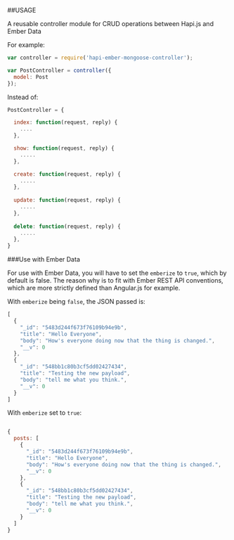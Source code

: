 ##USAGE

A reusable controller module for CRUD operations between Hapi.js and Ember Data

For example:

```javascript
var controller = require('hapi-ember-mongoose-controller');

var PostController = controller({
  model: Post
});

```

Instead of:

```javascript
PostController = {

  index: function(request, reply) {
    ....
  },

  show: function(request, reply) {
    .....
  },

  create: function(request, reply) {
    .....
  },  
  
  update: function(request, reply) {
    .....
  }, 
  
  delete: function(request, reply) {
    .....
  },  
}

```

###Use with Ember Data

For use with Ember Data, you will have to set the `emberize` to `true`, which by default is false. The reason why is to fit with Ember REST API conventions, which are more strictly defined than Angular.js for example.

With `emberize` being `false`, the JSON passed is:

```javascript
[
  {
    "_id": "5483d244f673f76109b94e9b",
    "title": "Hello Everyone",
    "body": "How's everyone doing now that the thing is changed.",
    "__v": 0
  },  
  {
    "_id": "548bb1c80b3cf5dd02427434",
    "title": "Testing the new payload",
    "body": "tell me what you think.",
    "__v": 0
  }
]

```

With `emberize` set to `true`:

```javascript

{
  posts: [
    {
      "_id": "5483d244f673f76109b94e9b",
      "title": "Hello Everyone",
      "body": "How's everyone doing now that the thing is changed.",
      "__v": 0
    },  
    {
      "_id": "548bb1c80b3cf5dd02427434",
      "title": "Testing the new payload",
      "body": "tell me what you think.",
      "__v": 0
    }
  ]
}

```
